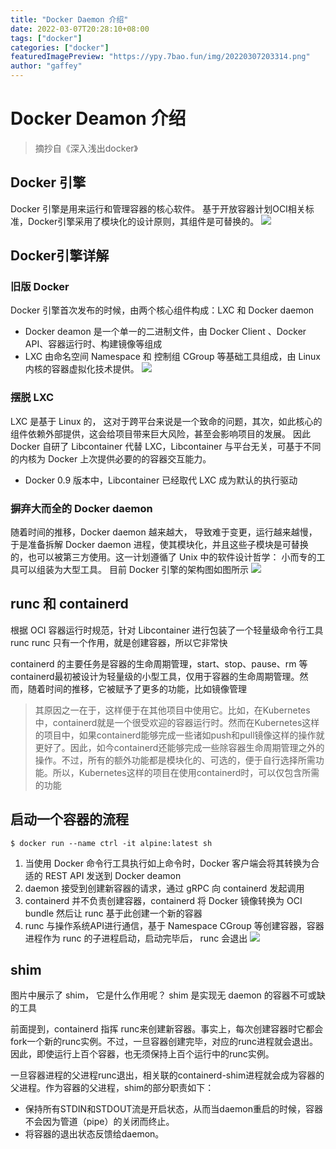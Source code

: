 ```yaml
---
title: "Docker Daemon 介绍"
date: 2022-03-07T20:28:10+08:00
tags: ["docker"]
categories: ["docker"]
featuredImagePreview: "https://ypy.7bao.fun/img/20220307203314.png"
author: "gaffey"
---
```


# Docker Deamon 介绍
> 摘抄自《深入浅出docker》
## Docker 引擎
Docker 引擎是用来运行和管理容器的核心软件。
基于开放容器计划OCI相关标准，Docker引擎采用了模块化的设计原则，其组件是可替换的。
![](https://ypy.7bao.fun/img/20220305114844.png)

## Docker引擎详解
### 旧版 Docker
Docker 引擎首次发布的时候，由两个核心组件构成：LXC 和 Docker daemon
+ Docker deamon 是一个单一的二进制文件，由 Docker Client 、Docker API、容器运行时、构建镜像等组成
+ LXC 由命名空间 Namespace 和 控制组 CGroup 等基础工具组成，由 Linux 内核的容器虚拟化技术提供。
![](https://ypy.7bao.fun/img/20220305115253.png)

### 摆脱 LXC
LXC 是基于 Linux 的， 这对于跨平台来说是一个致命的问题，其次，如此核心的组件依赖外部提供，这会给项目带来巨大风险，甚至会影响项目的发展。
因此 Docker 自研了 Libcontainer 代替 LXC，Libcontainer 与平台无关，可基于不同的内核为 Docker 上次提供必要的的容器交互能力。
+ Docker 0.9 版本中，Libcontainer 已经取代 LXC 成为默认的执行驱动

### 摒弃大而全的 Docker daemon
随着时间的推移，Docker daemon 越来越大， 导致难于变更，运行越来越慢，于是准备拆解 Docker daemon 进程，使其模块化，并且这些子模块是可替换的，也可以被第三方使用。这一计划遵循了 Unix 中的软件设计哲学： 小而专的工具可以组装为大型工具。
目前 Docker 引擎的架构图如图所示
![](https://ypy.7bao.fun/img/20220305120022.png)

## runc 和 containerd
根据 OCI 容器运行时规范，针对 Libcontainer 进行包装了一个轻量级命令行工具 runc
runc 只有一个作用，就是创建容器，所以它非常快

containerd 的主要任务是容器的生命周期管理，start、stop、pause、rm 等
containerd最初被设计为轻量级的小型工具，仅用于容器的生命周期管理。然而，随着时间的推移，它被赋予了更多的功能，比如镜像管理
> 其原因之一在于，这样便于在其他项目中使用它。比如，在Kubernetes中，containerd就是一个很受欢迎的容器运行时。然而在Kubernetes这样的项目中，如果containerd能够完成一些诸如push和pull镜像这样的操作就更好了。因此，如今containerd还能够完成一些除容器生命周期管理之外的操作。不过，所有的额外功能都是模块化的、可选的，便于自行选择所需功能。所以，Kubernetes这样的项目在使用containerd时，可以仅包含所需的功能

## 启动一个容器的流程
```
$ docker run --name ctrl -it alpine:latest sh
```
1. 当使用 Docker 命令行工具执行如上命令时，Docker 客户端会将其转换为合适的 REST API 发送到 Docker deamon
2. daemon 接受到创建新容器的请求，通过 gRPC 向 containerd 发起调用
3. containerd 并不负责创建容器，containerd 将 Docker 镜像转换为 OCI bundle 然后让 runc 基于此创建一个新的容器
4. runc 与操作系统API进行通信，基于 Namespace CGroup 等创建容器，容器进程作为 runc 的子进程启动，启动完毕后， runc 会退出
![](https://ypy.7bao.fun/img/20220305121238.png)

## shim
图片中展示了 shim， 它是什么作用呢？
shim 是实现无 daemon 的容器不可或缺的工具

前面提到，containerd 指挥 runc来创建新容器。事实上，每次创建容器时它都会fork一个新的runc实例。不过，一旦容器创建完毕，对应的runc进程就会退出。因此，即使运行上百个容器，也无须保持上百个运行中的runc实例。

一旦容器进程的父进程runc退出，相关联的containerd-shim进程就会成为容器的父进程。作为容器的父进程，shim的部分职责如下：
+ 保持所有STDIN和STDOUT流是开启状态，从而当daemon重启的时候，容器不会因为管道（pipe）的关闭而终止。
+ 将容器的退出状态反馈给daemon。
